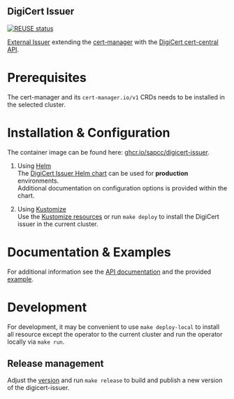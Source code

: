 DigiCert Issuer
---------------

[![REUSE status](https://api.reuse.software/badge/github.com/sapcc/digicert-issuer)](https://api.reuse.software/info/github.com/sapcc/digicert-issuer)

[External Issuer](https://cert-manager.io/docs/configuration/external) extending the [cert-manager](https://cert-manager.io) with the [DigiCert cert-central API](https://dev.digicert.com/services-api/orders/).

# Prerequisites

The cert-manager and its `cert-manager.io/v1` CRDs needs to be installed in the selected cluster.

# Installation & Configuration

The container image can be found here: [ghcr.io/sapcc/digicert-issuer](https://github.com/sapcc/digicert-issuer/pkgs/container/digicert-issuer).

1) Using [Helm](https://helm.sh)  
   The [DigiCert Issuer Helm chart](https://github.com/sapcc/helm-charts/tree/master/system/digicert-issuer) can be used for **production** environments.  
   Additional documentation on configuration options is provided within the chart.

2) Using [Kustomize](https://kustomize.io)  
   Use the [Kustomize resources](config) or run `make deploy` to install the DigiCert issuer in the current cluster.

# Documentation & Examples

For additional information see the [API documentation](docs/apidocs/api.md) and the provided [example](config/samples).

# Development

For development, it may be convenient to use `make deploy-local` to install all resource except the operator to the current cluster and run the operator locally via `make run`.

## Release management

Adjust the [version](VERSION) and run `make release` to build and publish a new version of the digicert-issuer.
